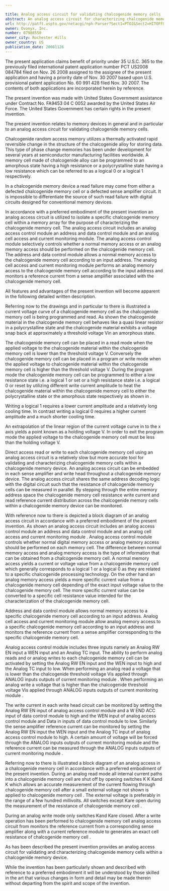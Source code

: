 ```yaml
---

title: Analog access circuit for validating chalcogenide memory cells
abstract: An analog access circuit for characterizing chalcogenide memory cells is disclosed. The analog access circuit includes an analog access control module, an address and data control module, and an analog cell access and current monitoring module. The analog access control module selectively controls whether a normal memory access or an analog memory access should be performed on a specific chalcogenide memory cell. The address and data control module allows a normal memory access to the chalcogenide memory cell according to an input address. The analog cell access and current monitoring module performs an analog memory access to the chalcogenide memory cell according to the input address, and monitors a reference current from a sense amplifier associated with the chalcogenide memory cell.
url: http://patft.uspto.gov/netacgi/nph-Parser?Sect1=PTO2&Sect2=HITOFF&p=1&u=%2Fnetahtml%2FPTO%2Fsearch-adv.htm&r=1&f=G&l=50&d=PALL&S1=07986550&OS=07986550&RS=07986550
owner: Ovonyx, Inc.
number: 07986550
owner_city: Rochester Hills
owner_country: US
publication_date: 20081126
---
```

The present application claims benefit of priority under 35 U.S.C. 365 to the previously filed international patent application number PCT US2008 084784 filed on Nov. 26 2008 assigned to the assignee of the present application and having a priority date of Nov. 30 2007 based upon U.S. provisional patent application No. 60 991 428 filed Nov. 30 2007. The contents of both applications are incorporated herein by reference.

The present invention was made with United States Government assistance under Contract No. FA9453 04 C 0052 awarded by the United States Air Force. The United States Government has certain rights in the present invention.

The present invention relates to memory devices in general and in particular to an analog access circuit for validating chalcogenide memory cells.

Chalcogenide random access memory utilizes a thermally activated rapid reversible change in the structure of the chalcogenide alloy for storing data. This type of phase change memories has been under development for several years at semiconductor manufacturing facilities worldwide. A memory cell made of chalcogenide alloy can be programmed to an amorphous state having a high resistance or a polycrystalline state having a low resistance which can be referred to as a logical 0 or a logical 1 respectively.

In a chalcogenide memory device a read failure may come from either a defected chalcogenide memory cell or a defected sense amplifier circuit. It is impossible to differentiate the source of such read failure with digital circuits designed for conventional memory devices.

In accordance with a preferred embodiment of the present invention an analog access circuit is utilized to isolate a specific chalcogenide memory cell within a memory array for the purpose of characterizing the chalcogenide memory cell. The analog access circuit includes an analog access control module an address and data control module and an analog cell access and current monitoring module. The analog access control module selectively controls whether a normal memory access or an analog memory access should be performed on the chalcogenide memory cell. The address and data control module allows a normal memory access to the chalcogenide memory cell according to an input address. The analog cell access and current monitoring module performs an analog memory access to the chalcogenide memory cell according to the input address and monitors a reference current from a sense amplifier associated with the chalcogenide memory cell.

All features and advantages of the present invention will become apparent in the following detailed written description.

Referring now to the drawings and in particular to there is illustrated a current voltage curve of a chalcogenide memory cell as the chalcogenide memory cell is being programmed and read. As shown the chalcogenide material in the chalcogenide memory cell behaves like a quasi linear resistor in a polycrystalline state and the chalcogenide material exhibits a voltage snap back at approximately a threshold voltage Vin an amorphous state.

The chalcogenide memory cell can be placed in a read mode when the applied voltage to the chalcogenide material within the chalcogenide memory cell is lower than the threshold voltage V. Conversely the chalcogenide memory cell can be placed in a program or write mode when the applied voltage to chalcogenide material within the chalcogenide memory cell is higher than the threshold voltage V. During the program mode the chalcogenide memory cell can be programmed to either a low resistance state i.e. a logical 1 or set or a high resistance state i.e. a logical 0 or reset by utilizing different write current amplitude to heat the chalcogenide material within the chalcogenide memory cell to either the polycrystalline state or the amorphous state respectively as shown in .

Writing a logical 1 requires a lower current amplitude and a relatively long cooling time. In contrast writing a logical 0 requires a higher current amplitude and a much shorter cooling time.

An extrapolation of the linear region of the current voltage curve in to the x axis yields a point known as a holding voltage V. In order to exit the program mode the applied voltage to the chalcogenide memory cell must be less than the holding voltage V.

Direct access read or write to each chalcogenide memory cell using an analog access circuit is a relatively slow but more accurate tool for validating and characterizing chalcogenide memory cells within a chalcogenide memory device. An analog access circuit can be embedded in each sense amplifier and write head throughout a chalcogenide memory device. The analog access circuit shares the same address decoding logic with the digital circuit such that the resistance of chalcogenide memory cells can be measured in parallel. By stepping through the entire memory address space the chalcogenide memory cell resistance write current and read reference current distribution across the chalcogenide memory cells within a chalcogenide memory device can be monitored.

With reference now to there is depicted a block diagram of an analog access circuit in accordance with a preferred embodiment of the present invention. As shown an analog access circuit includes an analog access control module an address and data control module and an analog cell access and current monitoring module . Analog access control module controls whether normal digital memory access or analog memory access should be performed on each memory cell. The difference between normal memory access and analog memory access is the type of information that can be obtained from a chalcogenide memory cell. A normal memory access yields a current or voltage value from a chalcogenide memory cell which generally corresponds to a logical 1 or a logical 0 as they are related to a specific chalcogenide processing technology. On the other hand an analog memory access yields a more specific current value from a chalcogenide memory cell depending of the exact input voltage value to the chalcogenide memory cell. The more specific current value can be converted to a specific cell resistance value intended for the characterization of the chalcogenide memory cell.

Address and data control module allows normal memory access to a specific chalcogenide memory cell according to an input address. Analog cell access and current monitoring module allow analog memory access to a specific chalcogenide memory cell according to an input address and monitors the reference current from a sense amplifier corresponding to the specific chalcogenide memory cell.

Analog access control module includes three inputs namely an Analog RW EN input a WEN input and an Analog TC input. The ability to perform analog reads and or analog writes to each chalcogenide memory cell can be activated by setting the Analog RW EN input and the WEN input to high and the Analog TC input to low. When performing an analog read a voltage that is lower than the chalcogenide threshold voltage Vis applied through ANALOG inputs outputs of current monitoring module . When performing an analog write a voltage that is higher than the chalcogenide threshold voltage Vis applied through ANALOG inputs outputs of current monitoring module .

The write current in each write head circuit can be monitored by setting the Analog RW EN input of analog access control module and a W END ACC input of data control module to high and the WEN input of analog access control module and Data in inputs of data control module to low. Similarly the sense amplifier reference current can be monitored by setting the Analog RW EN input the WEN input and the Analog TC input of analog access control module to high. A certain amount of voltage will be forced through the ANALOG inputs outputs of current monitoring module and the reference current can be measured through the ANALOG inputs outputs of current monitoring module .

Referring now to there is illustrated a block diagram of an analog access in a chalcogenide memory cell in accordance with a preferred embodiment of the present invention. During an analog read mode all internal current paths into a chalcogenide memory cell are shut off by opening switches K K Kand K which allows an accurate measurement of the current flowing through chalcogenide memory cell after a small external voltage not shown is applied to chalcogenide memory cell . The external voltage is preferably in the range of a few hundred millivolts. All switches except Kare open during the measurement of the resistance of chalcogenide memory cell .

During an analog write mode only switches Kand Kare closed. After a write operation has been performed to chalcogenide memory cell analog access circuit from monitors the reference current from a corresponding sense amplifier along with a current reference module to generates an exact cell resistance of chalcogenide memory cell .

As has been described the present invention provides an analog access circuit for validating and characterizing chalcogenide memory cells within a chalcogenide memory device.

While the invention has been particularly shown and described with reference to a preferred embodiment it will be understood by those skilled in the art that various changes in form and detail may be made therein without departing from the spirit and scope of the invention.

